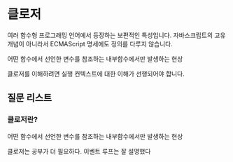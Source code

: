 # 클로저

여러 함수형 프로그래밍 언어에서 등장하는 보편적인 특성입니다.
자바스크립트의 고유 개념이 아니라서 ECMAScript 명세에도 정의를 다루지 않습니다.

어떤 함수에서 선언한 변수를 참조하는 내부함수에서만 발생하는 현상

클로저를 이해하려면 실행 컨텍스트에 대한 이해가 선행되어야 합니다.

## 질문 리스트

### 클로저란?

어떤 함수에서 선언한 변수를 참조하는 내부함수에서만 발생하는 현상

클로저는 공부가 더 필요하다. 이벤트 루프는 잘 설명했다
